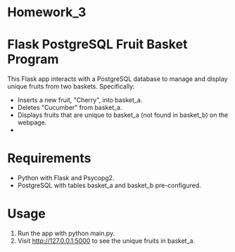 # Homework_3

# Flask PostgreSQL Fruit Basket Program
This Flask app interacts with a PostgreSQL database to manage and display unique fruits from two baskets. Specifically:

- Inserts a new fruit, "Cherry", into basket_a.
- Deletes "Cucumber" from basket_a.
- Displays fruits that are unique to basket_a (not found in basket_b) on the webpage.
- 
# Requirements
- Python with Flask and Psycopg2.
- PostgreSQL with tables basket_a and basket_b pre-configured.
# Usage
1. Run the app with python main.py.
2. Visit http://127.0.0.1:5000 to see the unique fruits in basket_a.
